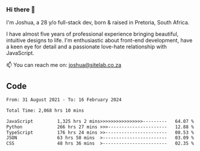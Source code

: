 ### Hi there 👋

I'm Joshua, a 28 y/o full-stack dev, born & raised in Pretoria, South Africa. 

I have almost five years of professional experience bringing beautiful, intuitive designs to life. I'm enthusiastic about front-end development, have a keen eye for detail and a passionate love-hate relationship with JavaScript.

📫 You can reach me on: joshua@sitelab.co.za

## **Code**

<!--START_SECTION:waka-->

```txt
From: 31 August 2021 - To: 16 February 2024

Total Time: 2,068 hrs 10 mins

JavaScript         1,325 hrs 2 mins>>>>>>>>>>>>>>>>---------   64.07 %
Python             266 hrs 27 mins >>>----------------------   12.88 %
TypeScript         176 hrs 24 mins >>-----------------------   08.53 %
JSON               63 hrs 58 mins  >------------------------   03.09 %
CSS                48 hrs 36 mins  >------------------------   02.35 %
```

<!--END_SECTION:waka-->
